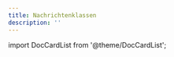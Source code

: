 ```yaml
---
title: Nachrichtenklassen
description: ''
---
```


import DocCardList from '@theme/DocCardList';

<DocCardList />